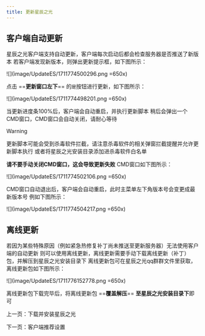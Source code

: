 ```yaml
---
title: 更新星辰之光
---
```


## 客户端自动更新

星辰之光客户端支持自动更新，客户端每次启动后都会检查服务器是否推送了新版本
若客户端发现新版本，则弹出更新提示框，如下图所示：

![](image/UpdateES/1711774500296.png =650x)

点击 ==**更新窗口左下**== 的`是`按钮进行更新，如下图所示：

![](image/UpdateES/1711774498201.png =650x)

当更新进度条100%后，客户端会自动重启，并执行更新脚本
稍后会弹出一个CMD窗口，CMD窗口会自动关闭，请耐心等待

> [!warning]
> 更新脚本可能会受到杀毒软件拦截，请注意杀毒软件的相关弹窗拦截提醒并允许更新脚本执行
> 或者将星辰之光安装目录添加进杀毒软件白名单

**请不要手动关闭CMD窗口，这会导致更新失败**
CMD窗口如下图所示：

![](image/UpdateES/1711774502106.png =650x)

CMD窗口自动退出后，客户端会自动重启，此时主菜单左下角版本号会变更成最新版本号
例如下图所示：

![](image/UpdateES/1711774504217.png =650x)

## 离线更新

若因为某些特殊原因（例如紧急热修复补丁尚未推送至更新服务器）无法使用客户端的自动更新
则可以使用离线更新，离线更新需要手动下载离线更新（补丁）包，并解压到星辰之光安装目录下
离线更新包可在星辰之光qq群群文件里获取，离线更新包如下图所示：

![](image/UpdateES/1711776152778.png =650x)

离线更新包下载完毕后，将离线更新包 ==**覆盖解压**== **至星辰之光安装目录下**即可

<GuideButton to="/QuickStart/DownloadES">上一页：下载并安装星辰之光</GuideButton>

<GuideButton to="/QuickStart/ESSetting">下一页：客户端推荐设置</GuideButton>
